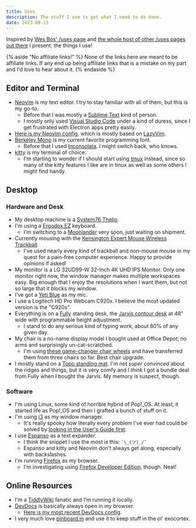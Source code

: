 ```yaml
---
title: Uses
description: The stuff I use to get what I need to do done.
date: 2023-09-13
---
```


Inspired by [Wes Bos' /uses page](https://wesbos.com/uses) and [the whole host of other /uses pages out there](https://uses.tech/) I present: the things I use!

{% aside "No affiliate links!" %}
None of the links here are meant to be affiliate links. If any end up being affiliate links that is a mistake on my part and I'd love to hear about it.
{% endaside %}

## Editor and Terminal

- [Neovim](https://neovim.io/) is my text editor. I try to stay familiar with all of them, but this is my go-to.
  - Before that I was mostly a [Sublime Text](https://www.sublimetext.com/) kind of person.
  - I mostly only used [Visual Studio Code](https://code.visualstudio.com/) under a kind of duress, since I get frustrated with Electron apps pretty easily.
- [Here is my Neovim config](https://github.com/drhayes/neovim-config/), which is mostly based on [LazyVim](https://www.lazyvim.org/).
- [Berkeley Mono](https://berkeleygraphics.com/typefaces/berkeley-mono/) is my current favorite programming font.
  - Before that I used [Inconsolata](https://www.levien.com/type/myfonts/inconsolata.html). I might switch back, who knows.
- [kitty](https://sw.kovidgoyal.net/kitty/) is my terminal of choice.
  - I'm starting to wonder if I should start using [tmux](https://github.com/tmux/tmux) instead, since so many of the kitty features I like are in tmux as well as some others I might find handy.

## Desktop

### Hardware and Desk

- My desktop machine is a [System76 Thelio](https://system76.com/desktops/thelio).
- I'm using a [Ergodox EZ](https://ergodox-ez.com/) keyboard.
  - I'm switching to a [Moonlander](https://www.zsa.io/moonlander/) very soon, just waiting on shipment.
- Currently mousing with the [Kensington Expert Mouse Wireless Trackball](https://www.kensington.com/p/products/ergonomic-desk-accessories/ergonomic-input-devices/expert-mouse-wireless-trackball-1/).
  - I've used nearly every kind of trackball and non-mouse mouse in my quest for a pain-free computer experience. Happy to provide opinions if asked!
- My monitor is a LG 32UD99-W 32-Inch 4K UHD IPS Monitor. Only one monitor right now, the window manager makes multiple workspaces easy. Big enough that I enjoy the resolutions when I want them, but not so large that it blocks my window.
- I've got a [Yeti Blue](https://www.logitechg.com/en-us/products/streaming-gear/yeti-premium-usb-microphone.988-000100.html) as my mic.
- I use a Logitech HD Pro Webcam C920x. I believe the most updated version is the "C920s".
- Everything is on a [Fully](https://fully.com/) standing desk, the [Jarvis contour desk](https://store.hermanmiller.com/standing-desks/jarvis-bamboo-standing-desk/2542428.html?lang=en_US) at 48" wide with programmable height adjustment.
  - I stand to do any serious kind of typing work, about 80% of any given day.
- My chair is a no-name display model I bought used at Office Depot; no arms and surprisingly un-cat-scratched.
  - I'm using [these game-changer chair wheels](https://www.amazon.com/gp/product/B01CTIG4GE/ref=ppx_yo_dt_b_search_asin_title?ie=UTF8&psc=1) and have transferred them from three chairs so far. Best chair upgrade.
- I mostly stand on a [Topo standing mat](https://ergodriven.com/products/topo?variant=27365321411). I'm not _super convinced_ about the ridges and things, but it is very comfy and I _think_ I got a bundle deal from Fully when I bought the Jarvis. My memory is suspect, though.

### Software

- I'm using Linux, some kind of horrible hybrid of Pop!\_OS. At least, it started life as Pop!\_OS and then I grafted a bunch of stuff on it.
- I'm using [i3](https://i3wm.org/) as my window manager.
  - It's really spooky how literally every problem I've ever had could be solved by [looking in the User's Guide first](https://i3wm.org/docs/userguide.html).
- I use [Espanso](https://espanso.org/) as a text expander.
  - I think the snippet I use the most is this: `¯\_(ツ)_/¯`
  - Espanso and kitty and Neovim don't always get along, especially with backslashes.
- I'm running [Firefox](https://www.mozilla.org/en-US/firefox/new/) as my browser.
  - I'm investigating using [Firefox Developer Edition](https://www.mozilla.org/en-US/firefox/developer/), though. Neat!

## Online Resources

- I'm a [TiddlyWiki](https://tiddlywiki.com/) fanatic and I'm running it locally.
- [DevDocs](https://devdocs.io/) is basically always open in my browser.
  - [Here is my most recent DevDocs config](https://gist.github.com/drhayes/d43ab8be15629985c9ee17748fc852ab).
- I very much love [pinboard.in](https://pinboard.in/u:drhayes) and use it to keep stuff in the ol' exocortex.
